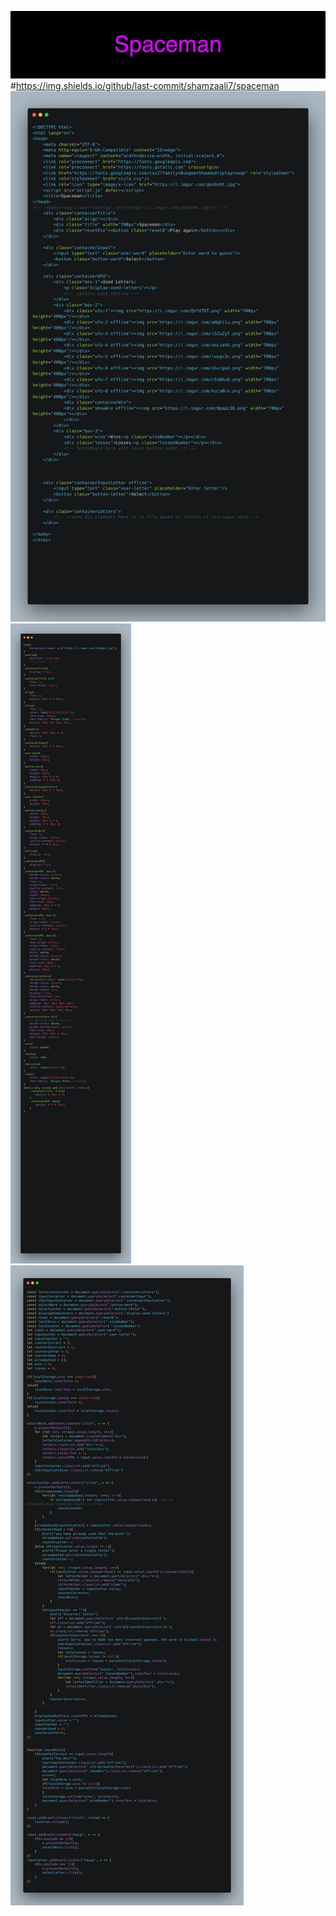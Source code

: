 ![Spaceman](Spaceman.png)
#https://img.shields.io/github/last-commit/shamzaali7/spaceman
![HTML-File](HTML.png)
![CSS-File](CSS.png)
![Javascript-File](Script.png)

